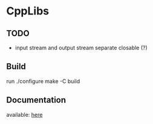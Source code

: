 # CppLibs

## TODO
* input stream and output stream separate closable (?)

## Build
run ./configure
make -C build

## Documentation
available: [here](https://devfix.github.io/cpplibs/html/index.html)
